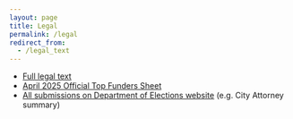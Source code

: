 ```yaml
---
layout: page
title: Legal
permalink: /legal
redirect_from:
  - /legal_text
---
```


* [Full legal text](/v2/initiative_text.pdf)
* [April 2025 Official Top Funders Sheet](/v2/TopFunders_2025-04.pdf)
* [All submissions on Department of Elections website](https://www.sf.gov/the-transparent-restaurant-pricing-act) (e.g. City Attorney summary)

<!-- 
* [Prior submission](/v1/initiative_text.pdf) (June 2024)
Initial version:
* View the [full legal text](https://www.sf.gov/sites/default/files/2024-06/20240626_Prohibition%20on%20Separate%20Charges%20in%20Customer%20Bills%20by%20Food%20Businesses_TS_LegalText.pdf) scan from the Department of Elections.
* View accessible copies compatible with screen readers:
  * [Initiative Text](/v1/initiative_text.pdf)
  * [City Attorney title and summary](/v1/Title and Summary - Retaurant charges.pdf)
-->